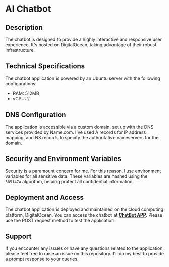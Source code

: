 # AI Chatbot

## Description
The chatbot is designed to provide a highly interactive and responsive user experience. It's hosted on DigitalOcean, taking advantage of their robust infrastructure.

## Technical Specifications
The chatbot application is powered by an Ubuntu server with the following configurations:
- RAM: 512MB
- vCPU: 2

## DNS Configuration
The application is accessible via a custom domain, set up with the DNS services provided by Name.com. I've used A records for IP address mapping, and NS records to specify the authoritative nameservers for the domain.

## Security and Environment Variables
Security is a paramount concern for me. For this reason, I use environment variables for all sensitive data. These variables are hashed using the `385147a` algorithm, helping protect all confidential information.

## Deployment and Access
The chatbot application is deployed and maintained on the cloud computing platform, DigitalOcean. You can access the chatbot at [**ChatBot APP**](https://mitsuki.software/chat). Please use the POST request method to test the application.

## Support
If you encounter any issues or have any questions related to the application, please feel free to raise an issue on this repository. I'll do my best to provide a prompt response to your queries.
